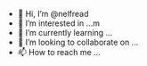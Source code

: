 - 👋 Hi, I’m @nelfread 
- 👀 I’m interested in ...m
- 🌱 I’m currently learning ...
- 💞️ I’m looking to collaborate on ...
- 📫 How to reach me ...

<!---
nelfread/nelfread is a ✨ special ✨ repository because its `README.md` (this file) appears on your GitHub profile.
You can click the Preview link to take a look at your changes.
--->
